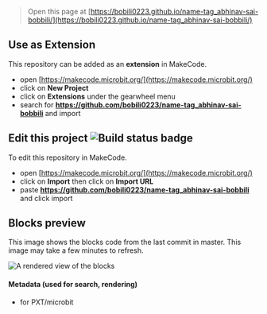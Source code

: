 
> Open this page at [https://bobili0223.github.io/name-tag_abhinav-sai-bobbili/](https://bobili0223.github.io/name-tag_abhinav-sai-bobbili/)

## Use as Extension

This repository can be added as an **extension** in MakeCode.

* open [https://makecode.microbit.org/](https://makecode.microbit.org/)
* click on **New Project**
* click on **Extensions** under the gearwheel menu
* search for **https://github.com/bobili0223/name-tag_abhinav-sai-bobbili** and import

## Edit this project ![Build status badge](https://github.com/bobili0223/name-tag_abhinav-sai-bobbili/workflows/MakeCode/badge.svg)

To edit this repository in MakeCode.

* open [https://makecode.microbit.org/](https://makecode.microbit.org/)
* click on **Import** then click on **Import URL**
* paste **https://github.com/bobili0223/name-tag_abhinav-sai-bobbili** and click import

## Blocks preview

This image shows the blocks code from the last commit in master.
This image may take a few minutes to refresh.

![A rendered view of the blocks](https://github.com/bobili0223/name-tag_abhinav-sai-bobbili/raw/master/.github/makecode/blocks.png)

#### Metadata (used for search, rendering)

* for PXT/microbit
<script src="https://makecode.com/gh-pages-embed.js"></script><script>makeCodeRender("{{ site.makecode.home_url }}", "{{ site.github.owner_name }}/{{ site.github.repository_name }}");</script>
